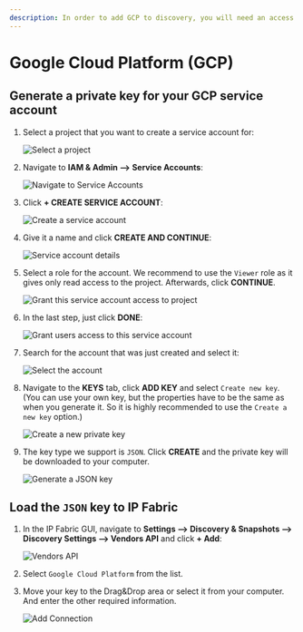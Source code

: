 ```yaml
---
description: In order to add GCP to discovery, you will need an access to private key for your GCP service account.
---
```


# Google Cloud Platform (GCP)

## Generate a private key for your GCP service account

1. Select a project that you want to create a service account for:

   ![Select a project](gcp/selectAProject.png)

2. Navigate to **IAM & Admin --> Service Accounts**:

   ![Navigate to Service Accounts](gcp/gcpSideBarServiceAccount.png)

3. Click **+ CREATE SERVICE ACCOUNT**:

   ![Create a service account](gcp/createAServiceAccount.png)

4. Give it a name and click **CREATE AND CONTINUE**:

   ![Service account details](gcp/giveAServiceAccountName.png)

5. Select a role for the account. We recommend to use the `Viewer` role as it
   gives only read access to the project. Afterwards, click **CONTINUE**.

   ![Grant this service account access to project](gcp/selectAViewRole.png)

6. In the last step, just click **DONE**:

   ![Grant users access to this service account](gcp/finishAccountCreation.png)

7. Search for the account that was just created and select it:

   ![Select the account](gcp/selectTheCreateAccount.png)

8. Navigate to the **KEYS** tab, click **ADD KEY** and select `Create new key`.
   (You can use your own key, but the properties have to be the same as when you
   generate it. So it is highly recommended to use the `Create a new key`
   option.)

   ![Create a new private key](gcp/selectToCreateANewKey.png)

9. The key type we support is `JSON`. Click **CREATE** and the private key will
   be downloaded to your computer.

   ![Generate a JSON key](gcp/selectJsonKey.png)

## Load the `JSON` key to IP Fabric

1. In the IP Fabric GUI, navigate to **Settings --> Discovery & Snapshots -->
   Discovery Settings --> Vendors API** and click **+ Add**:

   ![Vendors API](gcp/addingNewVendor.png)

2. Select `Google Cloud Platform` from the list.

3. Move your key to the Drag&Drop area or select it from your computer. And
   enter the other required information.

   ![Add Connection](gcp/loadingKeyFile.png)
